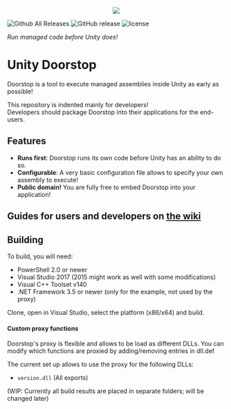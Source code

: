 <p align="center">
   <img src="https://raw.githubusercontent.com/NeighTools/UnityDoorstop/master/docs/logo_sm.png"/>
</p>

![Github All Releases](https://img.shields.io/github/downloads/NeighTools/UnityDoorstop/total.svg)
![GitHub release](https://img.shields.io/github/release/NeighTools/UnityDoorstop.svg)
![license](https://img.shields.io/github/license/NeighTools/UnityDoorstop.svg)

*Run managed code before Unity does!*

# Unity Doorstop

Doorstop is a tool to execute managed assemblies inside Unity as early as possible!

This repository is indented mainly for developers!  
Developers should package Doorstop into their applications for the end-users.

## Features

* **Runs first**: Doorstop runs its own code before Unity has an ability to do so.
* **Configurable**: A very basic configuration file allows to specify your own assembly to execute!
* **Public domain!** You are fully free to embed Doorstop into your application!

## Guides for users and developers on [the wiki](https://github.com/NeighTools/UnityDoorstop/wiki)

## Building

To build, you will need:

* PowerShell 2.0 or newer
* Visual Studio 2017 (2015 might work as well with some modifications)
* Visual C++ Toolset v140
* .NET Framework 3.5 or newer (only for the example, not used by the proxy)

Clone, open in Visual Studio, select the platform (x86/x64) and build.

#### Custom proxy functions

Doorstop's proxy is flexible and allows to be load as different DLLs.
You can modify which functions are proxied by adding/removing entries in dll.def

The current set up allows to use the proxy for the following DLLs:

* `version.dll` (All exports)

(WIP: Currently all build results are placed in separate folders; will be changed later)
